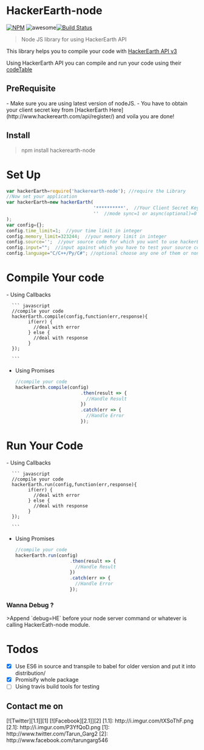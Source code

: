 # HackerEarth-node
[![NPM](https://nodei.co/npm/hackerearth-node.png)](https://nodei.co/npm/hackerearth-node/) ![awesome](https://img.shields.io/badge/awesome-yes-green.svg)[![Build Status](https://travis-ci.org/tarungarg546/HackerEarth-node.svg?branch=master)](https://travis-ci.org/tarungarg546/HackerEarth-node)
  

>Node JS library for using HackerEarth API

This library helps you to compile your code with [HackerEarth API v3](https://www.hackerearth.com/docs/api/developers/code/legacy/)

Using HackerEarth API you can compile and run your code using their [codeTable](https://code.hackerEarth.com)

<h2>PreRequisite</h2>
 - Make sure you are using latest version of nodeJS.
 - You have to obtain your client secret key from [HackerEarth Here](http://www.hackerearth.com/api/register/) and voila you are done!

<h2>Install</h2>

>npm install hackerearth-node

<h1>Set Up</h1>

``` js
var hackerEarth=require('hackerearth-node'); //require the Library
//Now set your application 
var hackerEarth=new hackerEarth(
                                '**********',  //Your Client Secret Key here this is mandatory
                                ''  //mode sync=1 or async(optional)=0 or null async is by default and preferred for nodeJS
);
var config={};
config.time_limit=1;  //your time limit in integer
config.memory_limit=323244;  //your memory limit in integer
config.source='';  //your source code for which you want to use hackerEarth api
config.input="";  //input against which you have to test your source code
config.language="C/C++/Py/C#"; //optional choose any one of them or none

```
<h1>Compile Your code</h1>
  - Using Callbacks

      ``` javascript
      //compile your code 
      hackerEarth.compile(config,function(err,response){
            if(err) {
              //deal with error
            } else {
              //deal with response
            }
      });

      ```

  - Using Promises

      ``` javascript
      //compile your code 
      hackerEarth.compile(config)
                              .then(result => {
                                //Handle Result
                              })
                              .catch(err => {
                                //Handle Error
                              });

      ```


<h1>Run Your Code</h1>
  - Using Callbacks

      ``` javascript
      //compile your code 
      hackerEarth.run(config,function(err,response){
            if(err) {
              //deal with error
            } else {
              //deal with response
            }
      });

      ```
  - Using Promises

      ``` javascript
      //compile your code 
      hackerEarth.run(config)
                          .then(result => {
                            //Handle Result
                          })
                          .catch(err => {
                            //Handle Error
                          });

      ```

<h3>Wanna Debug ?</h3>
>Append `debug=HE` before your node server command or whatever is calling HackerEath-node module.

<h1> Todos </h1>

- [x] Use ES6 in source and transpile to babel for older version and put it into distribution/
- [x] Promisify whole package
- [ ] Using travis build tools for testing

<h2> Contact me on</h2>
  [![Twitter][1.1]][1]
  [![Facebook][2.1]][2]
  [1.1]: http://i.imgur.com/tXSoThF.png 
  [2.1]: http://i.imgur.com/P3YfQoD.png
  [1]: http://www.twitter.com/Tarun_Garg2
  [2]: http://www.facebook.com/tarungarg546

